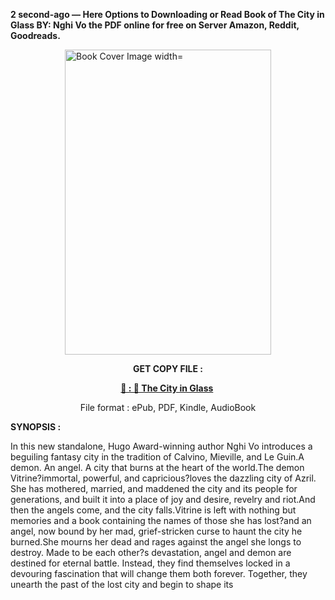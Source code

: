 <p><strong>2 second-ago &mdash; Here Options to Downloading or Read Book of The City in Glass BY: Nghi Vo the PDF online for free on Server Amazon, Reddit, Goodreads.</strong></p><p><a href="https://uk.ebookarea.xyz/?book=209439468-the-city-in-glass"><img style="display: block; margin-left: auto; margin-right: auto;" src="https://i.gr-assets.com/images/S/compressed.photo.goodreads.com/books/1711550860l/209439468.jpg" alt="Book Cover Image width=" width="330" height="488" /></a></p><p style="text-align: center;"><strong>GET COPY FILE :</strong></p><p style="text-align: center;"><strong><a href="https://uk.ebookarea.xyz/?book=209439468-the-city-in-glass" target="_blank" rel="noopener">📢 : 🔗 The City in Glass</a>&nbsp;</strong></p><p style="text-align: center;">File format : ePub, PDF, Kindle, AudioBook</p><p><strong>SYNOPSIS :</strong></p><p>In this new standalone, Hugo Award-winning author Nghi Vo introduces a beguiling fantasy city in the tradition of Calvino, Mieville, and Le Guin.A demon. An angel. A city that burns at the heart of the world.The demon Vitrine?immortal, powerful, and capricious?loves the dazzling city of Azril. She has mothered, married, and maddened the city and its people for generations, and built it into a place of joy and desire, revelry and riot.And then the angels come, and the city falls.Vitrine is left with nothing but memories and a book containing the names of those she has lost?and an angel, now bound by her mad, grief-stricken curse to haunt the city he burned.She mourns her dead and rages against the angel she longs to destroy. Made to be each other?s devastation, angel and demon are destined for eternal battle. Instead, they find themselves locked in a devouring fascination that will change them both forever. Together, they unearth the past of the lost city and begin to shape its </p>
